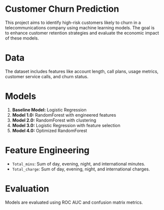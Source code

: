 
# Customer Churn Prediction

This project aims to identify high-risk customers likely to churn in a telecommunications company using machine learning models. The goal is to enhance customer retention strategies and evaluate the economic impact of these models.

# Data
The dataset includes features like account length, call plans, usage metrics, customer service calls, and churn status.

# Models
1. **Baseline Model:** Logistic Regression
2. **Model 1.0:** RandomForest with engineered features
3. **Model 2.0:** RandomForest with clustering
4. **Model 3.0:** Logistic Regression with feature selection
5. **Model 4.0:** Optimized RandomForest

# Feature Engineering
- `Total_mins`: Sum of day, evening, night, and international minutes.
- `Total_charge`: Sum of day, evening, night, and international charges.

# Evaluation
Models are evaluated using ROC AUC and confusion matrix metrics.
